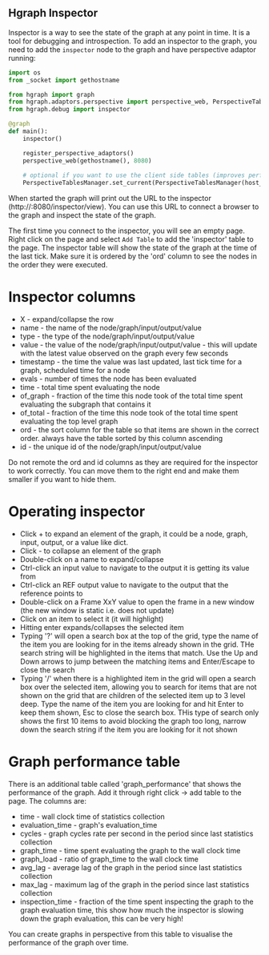 Hgraph Inspector
----------------

Inspector is a way to see the state of the graph at any point in time. It is a tool for debugging and introspection. 
To add an inspector to the graph, you need to add the `inspector` node to the graph and have perspective adaptor running:

```python
import os
from _socket import gethostname

from hgraph import graph
from hgraph.adaptors.perspective import perspective_web, PerspectiveTablesManager, register_perspective_adaptors
from hgraph.debug import inspector

@graph
def main():
    inspector()

    register_perspective_adaptors()
    perspective_web(gethostname(), 8080)
    
    # optional if you want to use the client side tables (improves performance for smaller frequently updated tables)
    PerspectiveTablesManager.set_current(PerspectiveTablesManager(host_server_tables=False))  

```

When started the graph will print out the URL to the inspector (http://<hostname>:8080/inspector/view). You can use this
URL to connect a browser to the graph and inspect the state of the graph.

The first time you connect to the inspector, you will see an empty page. Right click on the page and select `Add Table` 
to add the 'inspector' table to the page. The inspector table will show the state of the graph at the time of the last
tick. Make sure it is ordered by the 'ord' column to see the nodes in the order they were executed.

Inspector columns
=================

- X - expand/collapse the row
- name - the name of the node/graph/input/output/value
- type - the type of the node/graph/input/output/value
- value - the value of the node/graph/input/output/value - this will update with the latest value observed on the graph every few seconds
- timestamp - the time the value was last updated, last tick time for a graph, scheduled time for a node
- evals - number of times the node has been evaluated
- time - total time spent evaluating the node
- of_graph - fraction of the time this node took of the total time spent evaluating the subgraph that contains it
- of_total - fraction of the time this node took of the total time spent evaluating the top level graph
- ord - the sort column for the table so that items are shown in the correct order. always have the table sorted by this column ascending
- id - the unique id of the node/graph/input/output/value

Do not remote the ord and id columns as they are required for the inspector to work correctly. You can move them to the 
right end and make them smaller if you want to hide them.

Operating inspector
===================

- Click + to expand an element of the graph, it could be a node, graph, input, output, or a value like dict.
- Click - to collapse an element of the graph
- Double-click on a name to expand/collapse
- Ctrl-click an input value to navigate to the output it is getting its value from
- Ctrl-click an REF output value to navigate to the output that the reference points to
- Double-click on a Frame XxY value to open the frame in a new window (the new window is static i.e. does not update)
- Click on an item to select it (it will highlight)
- Hitting enter expands/collapses the selected item
- Typing '?' will open a search box at the top of the grid, type the name of the item you are looking for 
in the items already shown in the grid. THe search string will be highlighted in the items that match. Use the Up and 
Down arrows to jump between the matching items and Enter/Escape to close the search  
- Typing '/' when there is a highlighted item in the grid will open a search box over the selected item, allowing you to 
search for items that are not shown on the grid that are children of the selected item up to 3 level deep. Type the name 
of the item you are looking for and hit Enter to keep them shown, Esc to close the search box. THis type of search only 
shows the first 10 items to avoid blocking the graph too long, narrow down the search string if the item you are looking 
for it not shown  


Graph performance table
=======================

There is an additional table called 'graph_performance' that shows the performance of the graph. Add it through right 
click -> add table to the page. The columns are:

- time - wall clock time of statistics collection
- evaluation_time - graph's evaluation_time
- cycles - graph cycles rate per second in the period since last statistics collection
- graph_time - time spent evaluating the graph to the wall clock time
- graph_load - ratio of graph_time to the wall clock time
- avg_lag - average lag of the graph in the period since last statistics collection
- max_lag - maximum lag of the graph in the period since last statistics collection
- inspection_time - fraction of the time spent inspecting the graph to the graph evaluation time, this show how 
much the inspector is slowing down the graph evaluation, this can be very high!

You can create graphs in perspective from this table to visualise the performance of the graph over time.

